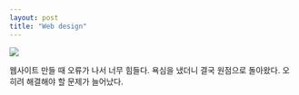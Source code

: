 ```yaml
---
layout: post
title: "Web design"
---
```


<div class="start">
  <img class="lazyload" src="https://github.com/user-attachments/assets/d675d0d2-6b02-4f2f-8421-91e8c4a90d59">
</div>


<div class="txt">

  웹사이트 만들 때 오류가 나서 너무 힘들다. 욕심을 냈더니 결국 원점으로 돌아왔다. 오히려 해결해야 할 문제가 늘어났다. 
  
</div>
